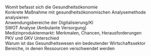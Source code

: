 Womit befasst sich die Gesundheitsökonomie  
Konkrete Maßnahme mit gesundheitsökonomischen Analysemethode analysieren  
Anwendungsbereiche der Digitalisierung/KI  
SWOT Analyse (Ambulante Versorgung)  
Medizinproduktenmarkt: Merkmalen, Chancen, Herausforderungen  
PKV und GKV Unterschied  
Warum ist das Gesundheitswesen ein bedeutender Wirtschaftssektor  
Bereiche, in denen Ressourcen verschwendet werden